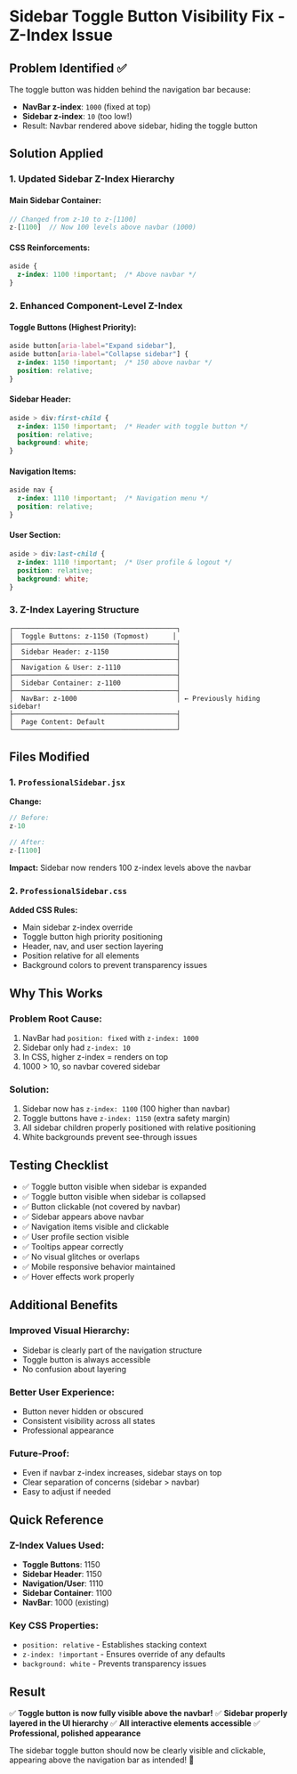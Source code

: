 # Sidebar Toggle Button Visibility Fix - Z-Index Issue

## Problem Identified ✅
The toggle button was hidden behind the navigation bar because:
- **NavBar z-index**: `1000` (fixed at top)
- **Sidebar z-index**: `10` (too low!)
- Result: Navbar rendered above sidebar, hiding the toggle button

## Solution Applied

### 1. **Updated Sidebar Z-Index Hierarchy**

#### Main Sidebar Container:
```jsx
// Changed from z-10 to z-[1100]
z-[1100]  // Now 100 levels above navbar (1000)
```

#### CSS Reinforcements:
```css
aside {
  z-index: 1100 !important;  /* Above navbar */
}
```

### 2. **Enhanced Component-Level Z-Index**

#### Toggle Buttons (Highest Priority):
```css
aside button[aria-label="Expand sidebar"],
aside button[aria-label="Collapse sidebar"] {
  z-index: 1150 !important;  /* 150 above navbar */
  position: relative;
}
```

#### Sidebar Header:
```css
aside > div:first-child {
  z-index: 1150 !important;  /* Header with toggle button */
  position: relative;
  background: white;
}
```

#### Navigation Items:
```css
aside nav {
  z-index: 1110 !important;  /* Navigation menu */
  position: relative;
}
```

#### User Section:
```css
aside > div:last-child {
  z-index: 1110 !important;  /* User profile & logout */
  position: relative;
  background: white;
}
```

### 3. **Z-Index Layering Structure**

```
┌─────────────────────────────────────────┐
│  Toggle Buttons: z-1150 (Topmost)      │
├─────────────────────────────────────────┤
│  Sidebar Header: z-1150                 │
├─────────────────────────────────────────┤
│  Navigation & User: z-1110              │
├─────────────────────────────────────────┤
│  Sidebar Container: z-1100              │
├─────────────────────────────────────────┤
│  NavBar: z-1000                         │ ← Previously hiding sidebar!
├─────────────────────────────────────────┤
│  Page Content: Default                  │
└─────────────────────────────────────────┘
```

## Files Modified

### 1. `ProfessionalSidebar.jsx`
**Change:**
```jsx
// Before:
z-10

// After:
z-[1100]
```

**Impact:** Sidebar now renders 100 z-index levels above the navbar

### 2. `ProfessionalSidebar.css`
**Added CSS Rules:**
- Main sidebar z-index override
- Toggle button high priority positioning
- Header, nav, and user section layering
- Position relative for all elements
- Background colors to prevent transparency issues

## Why This Works

### Problem Root Cause:
1. NavBar had `position: fixed` with `z-index: 1000`
2. Sidebar only had `z-index: 10`
3. In CSS, higher z-index = renders on top
4. 1000 > 10, so navbar covered sidebar

### Solution:
1. Sidebar now has `z-index: 1100` (100 higher than navbar)
2. Toggle buttons have `z-index: 1150` (extra safety margin)
3. All sidebar children properly positioned with relative positioning
4. White backgrounds prevent see-through issues

## Testing Checklist

- ✅ Toggle button visible when sidebar is expanded
- ✅ Toggle button visible when sidebar is collapsed
- ✅ Button clickable (not covered by navbar)
- ✅ Sidebar appears above navbar
- ✅ Navigation items visible and clickable
- ✅ User profile section visible
- ✅ Tooltips appear correctly
- ✅ No visual glitches or overlaps
- ✅ Mobile responsive behavior maintained
- ✅ Hover effects work properly

## Additional Benefits

### Improved Visual Hierarchy:
- Sidebar is clearly part of the navigation structure
- Toggle button is always accessible
- No confusion about layering

### Better User Experience:
- Button never hidden or obscured
- Consistent visibility across all states
- Professional appearance

### Future-Proof:
- Even if navbar z-index increases, sidebar stays on top
- Clear separation of concerns (sidebar > navbar)
- Easy to adjust if needed

## Quick Reference

### Z-Index Values Used:
- **Toggle Buttons**: 1150
- **Sidebar Header**: 1150
- **Navigation/User**: 1110
- **Sidebar Container**: 1100
- **NavBar**: 1000 (existing)

### Key CSS Properties:
- `position: relative` - Establishes stacking context
- `z-index: !important` - Ensures override of any defaults
- `background: white` - Prevents transparency issues

## Result

✅ **Toggle button is now fully visible above the navbar!**
✅ **Sidebar properly layered in the UI hierarchy**
✅ **All interactive elements accessible**
✅ **Professional, polished appearance**

The sidebar toggle button should now be clearly visible and clickable, appearing above the navigation bar as intended! 🎉
